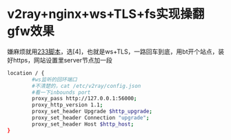 # v2ray+nginx+ws+TLS+fs实现操翻gfw效果

嫌麻烦就用[233脚本](https://github.com/233boy/v2ray)，选[4]，也就是ws+TLS，一路回车到底，用bt开个站点，装好https，网站设置里server节点加一段

``` bash
location / {
  		#ws监听的回环端口
        #不清楚的，cat /etc/v2ray/config.json
        #看一下inbounds port
        proxy_pass http://127.0.0.1:56000; 
  		proxy_http_version 1.1;
  		proxy_set_header Upgrade $http_upgrade;
  		proxy_set_header Connection "upgrade";
  		proxy_set_header Host $http_host;
}
```
